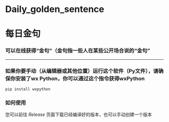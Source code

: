 # Daily_golden_sentence   
# 每日金句
### 可以在线获得“金句”（金句指一些人在某些公开场合说的“金句”   
----
### 如果你要手动（从编辑器或其他位置）运行这个软件（Py文件），请确保你安装了wx Python，你可以通过这个指令获得wxPython   
```
pip install wxpython
```   
### 如何使用    
您可以前往 *Release* 页面下载已经编译好的版本，也可以手动创建一个版本  

